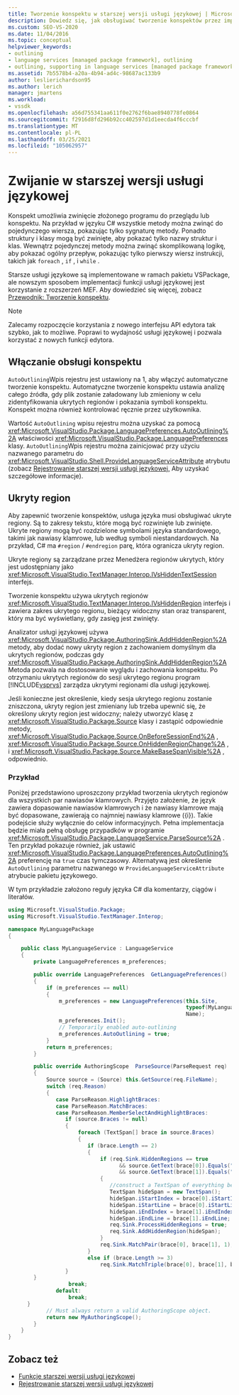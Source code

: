 ```yaml
---
title: Tworzenie konspektu w starszej wersji usługi językowej | Microsoft Docs
description: Dowiedz się, jak obsługiwać tworzenie konspektów przez implementację ukrytych regionów w starszej wersji usługi językowej.
ms.custom: SEO-VS-2020
ms.date: 11/04/2016
ms.topic: conceptual
helpviewer_keywords:
- outlining
- language services [managed package framework], outlining
- outlining, supporting in language services [managed package framework]
ms.assetid: 7b5578b4-a20a-4b94-ad4c-98687ac133b9
author: leslierichardson95
ms.author: lerich
manager: jmartens
ms.workload:
- vssdk
ms.openlocfilehash: a56d755341aa611f0e2762f6bae8940778fe0864
ms.sourcegitcommit: f2916d8fd296b92cc402597d1d1eecda4f6cccbf
ms.translationtype: MT
ms.contentlocale: pl-PL
ms.lasthandoff: 03/25/2021
ms.locfileid: "105062957"
---
```

# <a name="outlining-in-a-legacy-language-service"></a>Zwijanie w starszej wersji usługi językowej
Konspekt umożliwia zwinięcie złożonego programu do przeglądu lub konspektu. Na przykład w języku C# wszystkie metody można zwinąć do pojedynczego wiersza, pokazując tylko sygnaturę metody. Ponadto struktury i klasy mogą być zwinięte, aby pokazać tylko nazwy struktur i klas. Wewnątrz pojedynczej metody można zwinąć skomplikowaną logikę, aby pokazać ogólny przepływ, pokazując tylko pierwszy wiersz instrukcji, takich jak `foreach` , `if` , i `while` .

 Starsze usługi językowe są implementowane w ramach pakietu VSPackage, ale nowszym sposobem implementacji funkcji usługi językowej jest korzystanie z rozszerzeń MEF. Aby dowiedzieć się więcej, zobacz [Przewodnik: Tworzenie konspektu](../../extensibility/walkthrough-outlining.md).

> [!NOTE]
> Zalecamy rozpoczęcie korzystania z nowego interfejsu API edytora tak szybko, jak to możliwe. Poprawi to wydajność usługi językowej i pozwala korzystać z nowych funkcji edytora.

## <a name="enabling-support-for-outlining"></a>Włączanie obsługi konspektu
 `AutoOutlining`Wpis rejestru jest ustawiony na 1, aby włączyć automatyczne tworzenie konspektu. Automatyczne tworzenie konspektu ustawia analizę całego źródła, gdy plik zostanie załadowany lub zmieniony w celu zidentyfikowania ukrytych regionów i pokazania symboli konspektu. Konspekt można również kontrolować ręcznie przez użytkownika.

 Wartość `AutoOutlining` wpisu rejestru można uzyskać za pomocą <xref:Microsoft.VisualStudio.Package.LanguagePreferences.AutoOutlining%2A> właściwości <xref:Microsoft.VisualStudio.Package.LanguagePreferences> klasy. `AutoOutlining`Wpis rejestru można zainicjować przy użyciu nazwanego parametru do <xref:Microsoft.VisualStudio.Shell.ProvideLanguageServiceAttribute> atrybutu (zobacz [Rejestrowanie starszej wersji usługi językowej,](../../extensibility/internals/registering-a-legacy-language-service1.md) Aby uzyskać szczegółowe informacje).

## <a name="the-hidden-region"></a>Ukryty region
 Aby zapewnić tworzenie konspektów, usługa języka musi obsługiwać ukryte regiony. Są to zakresy tekstu, które mogą być rozwinięte lub zwinięte. Ukryte regiony mogą być rozdzielone symbolami języka standardowego, takimi jak nawiasy klamrowe, lub według symboli niestandardowych. Na przykład, C# ma `#region` / `#endregion` parę, która ogranicza ukryty region.

 Ukryte regiony są zarządzane przez Menedżera regionów ukrytych, który jest udostępniany jako <xref:Microsoft.VisualStudio.TextManager.Interop.IVsHiddenTextSession> interfejs.

 Tworzenie konspektu używa ukrytych regionów <xref:Microsoft.VisualStudio.TextManager.Interop.IVsHiddenRegion> interfejs i zawiera zakres ukrytego regionu, bieżący widoczny stan oraz transparent, który ma być wyświetlany, gdy zasięg jest zwinięty.

 Analizator usługi językowej używa <xref:Microsoft.VisualStudio.Package.AuthoringSink.AddHiddenRegion%2A> metody, aby dodać nowy ukryty region z zachowaniem domyślnym dla ukrytych regionów, podczas gdy <xref:Microsoft.VisualStudio.Package.AuthoringSink.AddHiddenRegion%2A> Metoda pozwala na dostosowanie wyglądu i zachowania konspektu. Po otrzymaniu ukrytych regionów do sesji ukrytego regionu program [!INCLUDE[vsprvs](../../code-quality/includes/vsprvs_md.md)] zarządza ukrytymi regionami dla usługi językowej.

 Jeśli konieczne jest określenie, kiedy sesja ukrytego regionu zostanie zniszczona, ukryty region jest zmieniany lub trzeba upewnić się, że określony ukryty region jest widoczny; należy utworzyć klasę z <xref:Microsoft.VisualStudio.Package.Source> klasy i zastąpić odpowiednie metody, <xref:Microsoft.VisualStudio.Package.Source.OnBeforeSessionEnd%2A> , <xref:Microsoft.VisualStudio.Package.Source.OnHiddenRegionChange%2A> , i <xref:Microsoft.VisualStudio.Package.Source.MakeBaseSpanVisible%2A> , odpowiednio.

### <a name="example"></a>Przykład
 Poniżej przedstawiono uproszczony przykład tworzenia ukrytych regionów dla wszystkich par nawiasów klamrowych. Przyjęto założenie, że język zawiera dopasowanie nawiasów klamrowych i że nawiasy klamrowe mają być dopasowane, zawierają co najmniej nawiasy klamrowe ({i}). Takie podejście służy wyłącznie do celów informacyjnych. Pełna implementacja będzie miała pełną obsługę przypadków w programie <xref:Microsoft.VisualStudio.Package.LanguageService.ParseSource%2A> . Ten przykład pokazuje również, jak ustawić <xref:Microsoft.VisualStudio.Package.LanguagePreferences.AutoOutlining%2A> preferencję na `true` czas tymczasowy. Alternatywą jest określenie `AutoOutlining` parametru nazwanego w `ProvideLanguageServiceAttribute` atrybucie pakietu językowego.

 W tym przykładzie założono reguły języka C# dla komentarzy, ciągów i literałów.

```csharp
using Microsoft.VisualStudio.Package;
using Microsoft.VisualStudio.TextManager.Interop;

namespace MyLanguagePackage
{

    public class MyLanguageService : LanguageService
    {
        private LanguagePreferences m_preferences;

        public override LanguagePreferences  GetLanguagePreferences()
        {
            if (m_preferences == null)
            {
                m_preferences = new LanguagePreferences(this.Site,
                                                        typeof(MyLanguageService).GUID,
                                                        Name);
                m_preferences.Init();
                // Temporarily enabled auto-outlining
                m_preferences.AutoOutlining = true;
            }
            return m_preferences;
        }

        public override AuthoringScope  ParseSource(ParseRequest req)
        {
            Source source = (Source) this.GetSource(req.FileName);
            switch (req.Reason)
            {
               case ParseReason.HighlightBraces:
               case ParseReason.MatchBraces:
               case ParseReason.MemberSelectAndHighlightBraces:
                  if (source.Braces != null)
                  {
                      foreach (TextSpan[] brace in source.Braces)
                      {
                         if (brace.Length == 2)
                         {
                             if (req.Sink.HiddenRegions == true
                                   && source.GetText(brace[0]).Equals("{")
                                   && source.GetText(brace[1]).Equals("}"))
                             {
                                //construct a TextSpan of everything between the braces
                                TextSpan hideSpan = new TextSpan();
                                hideSpan.iStartIndex = brace[0].iStartIndex;
                                hideSpan.iStartLine = brace[0].iStartLine;
                                hideSpan.iEndIndex = brace[1].iEndIndex;
                                hideSpan.iEndLine = brace[1].iEndLine;
                                req.Sink.ProcessHiddenRegions = true;
                                req.Sink.AddHiddenRegion(hideSpan);
                             }
                             req.Sink.MatchPair(brace[0], brace[1], 1);
                         }
                         else if (brace.Length >= 3)
                             req.Sink.MatchTriple(brace[0], brace[1], brace[2], 1);
                  }
        }
                   break;
               default:
                   break;
      }
            // Must always return a valid AuthoringScope object.
            return new MyAuthoringScope();
        }
    }
}
```

## <a name="see-also"></a>Zobacz też
- [Funkcje starszej wersji usługi językowej](../../extensibility/internals/legacy-language-service-features1.md)
- [Rejestrowanie starszej wersji usługi językowej](../../extensibility/internals/registering-a-legacy-language-service1.md)
